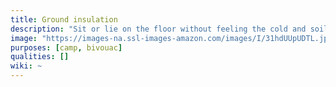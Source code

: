 ```yaml
---
title: Ground insulation
description: "Sit or lie on the floor without feeling the cold and soiling your pants."
image: "https://images-na.ssl-images-amazon.com/images/I/31hdUUpUDTL.jpg"
purposes: [camp, bivouac]
qualities: []
wiki: ~
---
```

